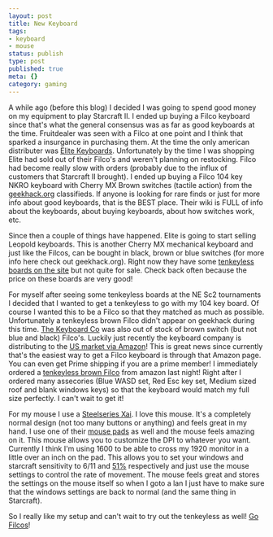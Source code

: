 ```yaml
---
layout: post
title: New Keyboard
tags:
- keyboard
- mouse
status: publish
type: post
published: true
meta: {}
category: gaming
---
```

<p>A while ago (before this blog) I decided I was going to spend good money on my equipment to play Starcraft II. I ended up buying a Filco keyboard since that's what the general consensus was as far as good keyboards at the time. Fruitdealer was seen with a Filco at one point and I think that sparked a insurgance in purchasing them. At the time the only american distributer was <a href="http://elitekeyboards.com/">Elite Keyboards</a>. Unfortunately by the time I was shopping Elite had sold out of their Filco's and weren't planning on restocking. Filco had become really slow with orders (probably due to the influx of customers that Starcraft II brought). I ended up buying a Filco 104 key NKRO keyboard with Cherry MX Brown switches (tactile action) from the <a href="http://geekhack.org/">geekhack.org</a> classifieds. If anyone is looking for rare finds or just for more info about good keyboards, that is the BEST place. Their wiki is FULL of info about the keyboards, about buying keyboards, about how switches work, etc.</p><p>Since then a couple of things have happened. Elite is going to start selling Leopold keyboards. This is another Cherry MX mechanical keyboard and just like the Filcos, can be bought in black, brown or blue switches (for more info here check out geekhack.org). Right now they have some <a href="http://elitekeyboards.com/products.php?sub=leopold">tenkeyless boards on the site</a> but not quite for sale. Check back often because the price on these boards are very good!</p><p>For myself after seeing some tenkeyless boards at the NE Sc2 tournaments I decided that I wanted to get a tenkeyless to go with my 104 key board. Of course I wanted this to be a Filco so that they matched as much as possible. Unfortunately a tenkeyless brown Filco didn't appear on geekhack during this time. <a href="http://keyboardco.com/">The Keyboard Co</a>&nbsp;was also out of stock of brown switch (but not blue and black) Filco's. Luckily just recently the keyboard company is distributing to the <a href="http://www.amazon.com/s?ie=UTF8&amp;search-alias=electronics&amp;field-manufacturer=The%20Keyboard%20Company">US market via Amazon</a>! This is great news since currently that's the easiest way to get a Filco keyboard is through that Amazon page. You can even get Prime shipping if you are a prime member! I immediately ordered a <a href="http://www.amazon.com/Majestouch-Tenkeyless-Tactile-Action-Keyboard/dp/B00304DCMG/ref=sr_1_4?s=electronics&amp;ie=UTF8&amp;qid=1299159854&amp;sr=1-4">tenkeyless brown Filco</a> from amazon last night! Right after I ordered many assecories (Blue WASD set, Red Esc key set, Medium sized roof and blank windows keys) so that the keyboard would match my full size perfectly. I can't wait to get it!</p><p>For my mouse I use a <a href="http://steelseries.com/us/products/mice/steelseries-xai-laser">Steelseries Xai</a>. I love this mouse. It's a completely normal design (not too many buttons or anything) and feels great in my hand. I use one of their <a href="http://steelseries.com/us/products/games/starcraft-ii/steelseries-qck-limited-edition-starcraft2-kerrigan-vs-zeratul">mouse pads</a>&nbsp;as well and the mouse feels amazing on it. This mouse allows you to customize the DPI to whatever you want. Currently I think I'm using 1600 to be able to cross my 1920 monitor in a little over an inch on the pad. This allows you to set your windows and starcraft sensitivity to 6/11 and <a href="http://www.teamliquid.net/forum/viewmessage.php?topic_id=165625">51%</a> respectively and just use the mouse settings to control the rate of movement. The mouse feels great and stores the settings on the mouse itself so when I goto a lan I just have to make sure that the windows settings are back to normal (and the same thing in Starcraft).</p><p>So I really like my setup and can't wait to try out the tenkeyless as well! <a href="http://www.amazon.com/s?ie=UTF8&amp;search-alias=electronics&amp;field-manufacturer=The%20Keyboard%20Company">Go Filcos</a>!</p>
